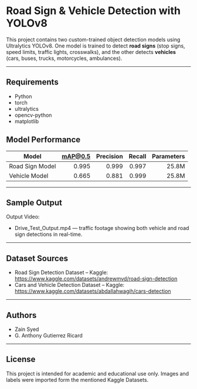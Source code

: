# Road Sign & Vehicle Detection with YOLOv8

This project contains two custom-trained object detection models using Ultralytics YOLOv8. One model is trained to detect **road signs** (stop signs, speed limits, traffic lights, crosswalks), and the other detects **vehicles** (cars, buses, trucks, motorcycles, ambulances).

---

## Requirements

- Python
- torch
- ultralytics
- opencv-python
- matplotlib


## Model Performance

| Model            | mAP@0.5 | Precision | Recall | Parameters |
|------------------|--------:|----------:|-------:|-----------:|
| Road Sign Model  | 0.995   | 0.999     | 0.997  | 25.8M      |
| Vehicle Model    | 0.665   | 0.881     | 0.999  | 25.8M      |

---

## Sample Output

Output Video:  
- Drive_Test_Output.mp4 — traffic footage showing both vehicle and road sign detections in real-time.

---

## Dataset Sources

- Road Sign Detection Dataset – Kaggle: https://www.kaggle.com/datasets/andrewmvd/road-sign-detection
- Cars and Vehicle Detection Dataset – Kaggle: https://www.kaggle.com/datasets/abdallahwagih/cars-detection

---

## Authors

- Zain Syed  
- G. Anthony Gutierrez Ricard  
---

## License

This project is intended for academic and educational use only. Images and labels were imported form the mentioned Kaggle Datasets.
